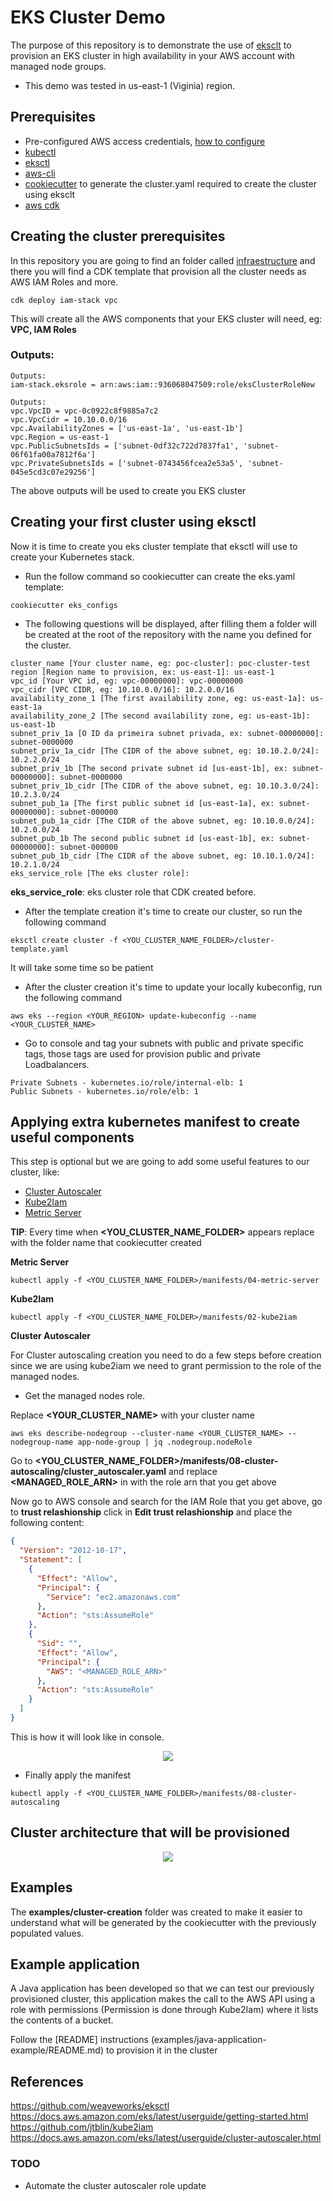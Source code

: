 # EKS Cluster Demo

The purpose of this repository is to demonstrate the use of [eksclt](https://eksctl.io) to provision an EKS cluster in high availability in your AWS account with managed node groups.

* This demo was tested in us-east-1 (Viginia) region.

## Prerequisites

* Pre-configured AWS access credentials, [how to configure](https://docs.aws.amazon.com/pt_br/sdk-for-java/v1/developer-guide/setup-credentials.html)
* [kubectl](https://kubernetes.io/docs/tasks/tools/install-kubectl/)
* [eksctl](https://docs.aws.amazon.com/eks/latest/userguide/eksctl.html#installing-eksctl)
* [aws-cli](https://docs.aws.amazon.com/pt_br/cli/latest/userguide/cli-chap-install.html)
* [cookiecutter](https://cookiecutter.readthedocs.io/en/1.7.0/index.html) to generate the cluster.yaml required to create the cluster using eksclt 
* [aws cdk](https://docs.aws.amazon.com/cdk/latest/guide/getting_started.html)

## Creating the cluster prerequisites

In this repository you are going to find an folder called [infraestructure](./infraestructure) and there you will find a CDK template that provision all the cluster needs as AWS IAM Roles and more.

```shell
cdk deploy iam-stack vpc
```

This will create all the AWS components that your EKS cluster will need, eg: **VPC, IAM Roles**

### Outputs:

```
Outputs:
iam-stack.eksrole = arn:aws:iam::936068047509:role/eksClusterRoleNew

Outputs:
vpc.VpcID = vpc-0c0922c8f9885a7c2
vpc.VpcCidr = 10.10.0.0/16
vpc.AvailabilityZones = ['us-east-1a', 'us-east-1b']
vpc.Region = us-east-1
vpc.PublicSubnetsIds = ['subnet-0df32c722d7837fa1', 'subnet-06f61fa00a7812f6a']
vpc.PrivateSubnetsIds = ['subnet-0743456fcea2e53a5', 'subnet-045e5cd3c07e29256']
```

The above outputs will be used to create you EKS cluster

## Creating your first cluster using eksctl

Now it is time to create you eks cluster template that eksctl will use to create your Kubernetes stack.

* Run the follow command so cookiecutter can create the eks.yaml template:
```shell
cookiecutter eks_configs
```

*  The following questions will be displayed, after filling them a folder will be created at the root of the repository with the name you defined for the cluster.

```
cluster_name [Your cluster name, eg: poc-cluster]: poc-cluster-test
region [Region name to provision, ex: us-east-1]: us-east-1
vpc_id [Your VPC id, eg: vpc-00000000]: vpc-00000000
vpc_cidr [VPC CIDR, eg: 10.10.0.0/16]: 10.2.0.0/16
availability_zone_1 [The first availability zone, eg: us-east-1a]: us-east-1a
availability_zone_2 [The second availability zone, eg: us-east-1b]: us-east-1b
subnet_priv_1a [O ID da primeira subnet privada, ex: subnet-00000000]: subnet-0000000
subnet_priv_1a_cidr [The CIDR of the above subnet, eg: 10.10.2.0/24]: 10.2.2.0/24
subnet_priv_1b [The second private subnet id [us-east-1b], ex: subnet-00000000]: subnet-0000000
subnet_priv_1b_cidr [The CIDR of the above subnet, eg: 10.10.3.0/24]: 10.2.3.0/24
subnet_pub_1a [The first public subnet id [us-east-1a], ex: subnet-00000000]: subnet-000000
subnet_pub_1a_cidr [The CIDR of the above subnet, eg: 10.10.0.0/24]: 10.2.0.0/24
subnet_pub_1b The second public subnet id [us-east-1b], ex: subnet-00000000]: subnet-000000
subnet_pub_1b_cidr [The CIDR of the above subnet, eg: 10.10.1.0/24]: 10.2.1.0/24
eks_service_role [The eks cluster role]: 
```

**eks_service_role**: eks cluster role that CDK created before.

* After the template creation it's time to create our cluster, so run the following command
```shell
eksctl create cluster -f <YOU_CLUSTER_NAME_FOLDER>/cluster-template.yaml
```
It will take some time so be patient

* After the cluster creation it's time to update your locally kubeconfig, run the following command
```shell
aws eks --region <YOUR_REGION> update-kubeconfig --name <YOUR_CLUSTER_NAME>
```

* Go to console and tag your subnets with public and private specific tags, those tags are used for provision public and private Loadbalancers.
```
Private Subnets - kubernetes.io/role/internal-elb: 1
Public Subnets - kubernetes.io/role/elb: 1
```

## Applying extra kubernetes manifest to create useful components

This step is optional but we are going to add some useful features to our cluster, like:

- [Cluster Autoscaler](https://docs.aws.amazon.com/eks/latest/userguide/cluster-autoscaler.html)
- [Kube2Iam](https://github.com/jtblin/kube2iam)
- [Metric Server](https://github.com/kubernetes-sigs/metrics-server)

**TIP**: Every time when **<YOU_CLUSTER_NAME_FOLDER>** appears replace with the folder name that cookiecutter created

**Metric Server**

```shell
kubectl apply -f <YOU_CLUSTER_NAME_FOLDER>/manifests/04-metric-server
```

**Kube2Iam**
```shell
kubectl apply -f <YOU_CLUSTER_NAME_FOLDER>/manifests/02-kube2iam
```

**Cluster Autoscaler**

For Cluster autoscaling creation you need to do a few steps before creation since we are using kube2iam we need to grant permission to the role of the managed nodes.

* Get the managed nodes role.

Replace **<YOUR_CLUSTER_NAME>** with your cluster name

```shell
aws eks describe-nodegroup --cluster-name <YOUR_CLUSTER_NAME> --nodegroup-name app-node-group | jq .nodegroup.nodeRole
```

Go to **<YOU_CLUSTER_NAME_FOLDER>/manifests/08-cluster-autoscaling/cluster_autoscaler.yaml** and replace **<MANAGED_ROLE_ARN>** in  with the role arn that you get above

Now go to AWS console and search for the IAM Role that you get above, go to **trust relashionship** click in **Edit trust relashionship** and place the following content:

```json
{
  "Version": "2012-10-17",
  "Statement": [
    {
      "Effect": "Allow",
      "Principal": {
        "Service": "ec2.amazonaws.com"
      },
      "Action": "sts:AssumeRole"
    },
    {
      "Sid": "",
      "Effect": "Allow",
      "Principal": {
        "AWS": "<MANAGED_ROLE_ARN>"
      },
      "Action": "sts:AssumeRole"
    }
  ]
}
```

This is how it will look like in console.

<p align="center"> 
<img src="images/policy-kube2iam.jpg">
</p>

* Finally apply the manifest

```shell
kubectl apply -f <YOU_CLUSTER_NAME_FOLDER>/manifests/08-cluster-autoscaling
```

## Cluster architecture that will be provisioned

<p align="center"> 
<img src="images/cluster_diagram.png">
</p>


## Examples

The **examples/cluster-creation** folder was created to make it easier to understand what will be generated by the cookiecutter with the previously populated values. 

## Example application

A Java application has been developed so that we can test our previously provisioned cluster, this application makes the call to the AWS API using a role with permissions (Permission is done through Kube2Iam) where it lists the contents of a bucket.

Follow the [README] instructions (examples/java-application-example/README.md) to provision it in the cluster

## References

https://github.com/weaveworks/eksctl
https://docs.aws.amazon.com/eks/latest/userguide/getting-started.html
https://github.com/jtblin/kube2iam
https://docs.aws.amazon.com/eks/latest/userguide/cluster-autoscaler.html

### TODO
- Automate the cluster autoscaler role update